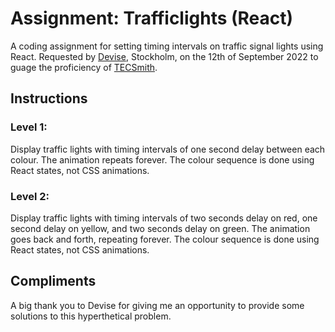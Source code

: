 # Assignment: Trafficlights (React)

A coding assignment for setting timing intervals on traffic signal lights using React. Requested by [Devise](https://devisesthlm.se), Stockholm, on the 12th of September 2022 to guage the proficiency of [TECSmith](https://tecsmith.info).

## Instructions

### Level 1:

Display traffic lights with timing intervals of one second delay between each colour. The animation repeats forever. The colour sequence is done using React states, not CSS animations.

### Level 2:

Display traffic lights with timing intervals of two seconds delay on red, one second delay on yellow, and two seconds delay on green. The animation goes back and forth, repeating forever. The colour sequence is done using React states, not CSS animations.

## Compliments

A big thank you to Devise for giving me an opportunity to provide some solutions to this hyperthetical problem.
